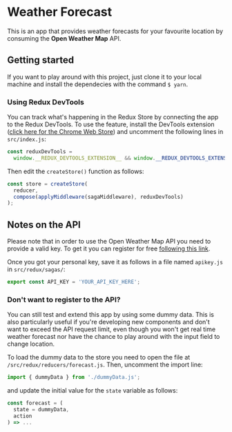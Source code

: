 # Weather Forecast

This is an app that provides weather forecasts for your favourite location by consuming the **Open Weather Map** API. 

## Getting started

If you want to play around with this project, just clone it to your local machine and install the dependecies with the command `$ yarn`.

### Using Redux DevTools

You can track what's happening in the Redux Store by connecting the app to the Redux DevTools. To use the feature, install the DevTools extension ([click here for the Chrome Web Store](https://chrome.google.com/webstore/detail/redux-devtools/lmhkpmbekcpmknklioeibfkpmmfibljd?hl=en-GB)) and uncomment the following lines in `src/index.js`:

```javascript
const reduxDevTools =
  window.__REDUX_DEVTOOLS_EXTENSION__ && window.__REDUX_DEVTOOLS_EXTENSION__();
```

Then edit the `createStore()` function as follows:

```javascript
const store = createStore(
  reducer,
  compose(applyMiddleware(sagaMiddleware), reduxDevTools)
);
```

## Notes on the API
Please note that in order to use the Open Weather Map API you need to provide a valid key. To get it you can register for free [following this link](https://home.openweathermap.org/users/sign_up).

Once you got your personal key, save it as follows in a file named `apikey.js` in `src/redux/sagas/`:

```javascript
export const API_KEY = 'YOUR_API_KEY_HERE';
```

### Don't want to register to the API?
You can still test and extend this app by using some dummy data. This is also particularly useful if you're developing new components and don't want to exceed the API request limit, even though you won't get real time weather forecast nor have the chance to play around with the input field to change location.

To load the dummy data to the store you need to open the file at `/src/redux/reducers/forecast.js`. Then, uncomment the import line:

```javascript
import { dummyData } from './dummyData.js';
```

and update the initial value for the `state` variable as follows:

```javascript
const forecast = (
  state = dummyData,
  action
) => ...
```
